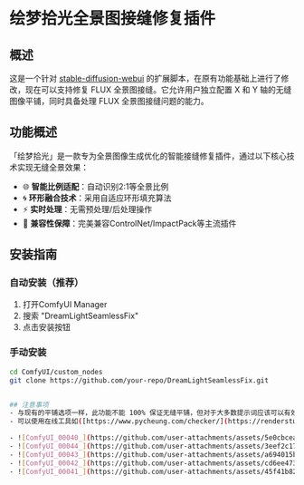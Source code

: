 #  绘梦拾光全景图接缝修复插件

## 概述
这是一个针对 [stable-diffusion-webui](https://github.com/AUTOMATIC1111/stable-diffusion-webui/) 的扩展脚本，在原有功能基础上进行了修改，现在可以支持修复 FLUX 全景图接缝。它允许用户独立配置 X 和 Y 轴的无缝图像平铺，同时具备处理 FLUX 全景图接缝问题的能力。

## 功能概述

「绘梦拾光」是一款专为全景图像生成优化的智能接缝修复插件，通过以下核心技术实现无缝全景效果：

- 🌐 **智能比例适配**：自动识别2:1等全景比例
- 🌀 **环形融合技术**：采用自适应环形填充算法
- ⚡ **实时处理**：无需预处理/后处理操作
- 🧩 **兼容性保障**：完美兼容ControlNet/ImpactPack等主流插件

## 安装指南

### 自动安装（推荐）
1. 打开ComfyUI Manager
2. 搜索 "DreamLightSeamlessFix"
3. 点击安装按钮

### 手动安装
```bash
cd ComfyUI/custom_nodes
git clone https://github.com/your-repo/DreamLightSeamlessFix.git


## 注意事项
- 与现有的平铺选项一样，此功能不能 100% 保证无缝平铺，但对于大多数提示词应该可以有效管理接缝问题。
- 可以使用在线工具如([https://www.pycheung.com/checker/](https://renderstuff.com/tools/360-panorama-web-viewer/)) 来检查图像是否有接缝

- ![ComfyUI_00040_](https://github.com/user-attachments/assets/5e0cbcea-bd1f-48b4-87ed-80f7e53dd0b6)  
- ![ComfyUI_00044_](https://github.com/user-attachments/assets/3eef2c17-ac48-425c-8c8a-0a86e10084a6)
- ![ComfyUI_00043_](https://github.com/user-attachments/assets/a694015b-c0d4-4134-b24c-6cdb8f659f8d)
- ![ComfyUI_00042_](https://github.com/user-attachments/assets/cd6ee473-138b-401a-8439-c5d7a29fecfa)
- ![ComfyUI_00041_](https://github.com/user-attachments/assets/45f41b82-afcd-4828-8a4e-01deb2daf7b2)
